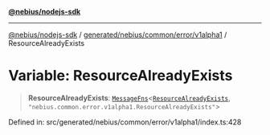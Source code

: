 [**@nebius/nodejs-sdk**](../../../../../../README.md)

***

[@nebius/nodejs-sdk](../../../../../../README.md) / [generated/nebius/common/error/v1alpha1](../README.md) / ResourceAlreadyExists

# Variable: ResourceAlreadyExists

> **ResourceAlreadyExists**: [`MessageFns`](../../../../../../runtime/protos/core/interfaces/MessageFns.md)\<[`ResourceAlreadyExists`](../interfaces/ResourceAlreadyExists.md), `"nebius.common.error.v1alpha1.ResourceAlreadyExists"`\>

Defined in: src/generated/nebius/common/error/v1alpha1/index.ts:428
